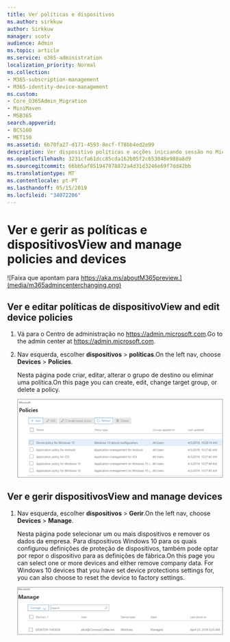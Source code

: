```yaml
---
title: Ver políticas e dispositivos
ms.author: sirkkuw
author: Sirkkuw
manager: scotv
audience: Admin
ms.topic: article
ms.service: o365-administration
localization_priority: Normal
ms.collection:
- M365-subscription-management
- M365-identity-device-management
ms.custom:
- Core_O365Admin_Migration
- MiniMaven
- MSB365
search.appverid:
- BCS160
- MET150
ms.assetid: 6b70fa27-d171-4593-8ecf-f78bb4ed2e99
description: Ver dispositivo políticas e acções iniciando sessão no Microsoft 365 business com credintials de administrador global.
ms.openlocfilehash: 3231cfa61dcc85cda162b05f2c653048e980a8d9
ms.sourcegitcommit: 66bb5af851947078872a4d31d3246e69f7dd42bb
ms.translationtype: MT
ms.contentlocale: pt-PT
ms.lasthandoff: 05/15/2019
ms.locfileid: "34072206"
---
```

# <a name="view-and-manage-policies-and-devices"></a><span data-ttu-id="d5562-103">Ver e gerir as políticas e dispositivos</span><span class="sxs-lookup"><span data-stu-id="d5562-103">View and manage policies and devices</span></span>

![Faixa que apontam para https://aka.ms/aboutM365preview.](media/m365admincenterchanging.png)

## <a name="view-and-edit-device-policies"></a><span data-ttu-id="d5562-105">Ver e editar políticas de dispositivo</span><span class="sxs-lookup"><span data-stu-id="d5562-105">View and edit device policies</span></span>

1.  <span data-ttu-id="d5562-106">Vá para o Centro de administração no <a href="https://go.microsoft.com/fwlink/p/?linkid=837890" target="_blank">https://admin.microsoft.com</a>.</span><span class="sxs-lookup"><span data-stu-id="d5562-106">Go to the admin center at <a href="https://go.microsoft.com/fwlink/p/?linkid=837890" target="_blank">https://admin.microsoft.com</a>.</span></span>
2. <span data-ttu-id="d5562-107">Nav esquerda, escolher **dispositivos** \> **políticas**.</span><span class="sxs-lookup"><span data-stu-id="d5562-107">On the left nav, choose **Devices** \> **Policies**.</span></span>

    <span data-ttu-id="d5562-108">Nesta página pode criar, editar, alterar o grupo de destino ou eliminar uma política.</span><span class="sxs-lookup"><span data-stu-id="d5562-108">On this page you can create, edit, change target group, or delete a policy.</span></span>

    ![Screenshot of the Policies page](media/devicepolicies.png)
  
## <a name="view-and-manage-devices"></a><span data-ttu-id="d5562-110">Ver e gerir dispositivos</span><span class="sxs-lookup"><span data-stu-id="d5562-110">View and manage devices</span></span>


1. <span data-ttu-id="d5562-111">Nav esquerda, escolher **dispositivos** \> **Gerir**.</span><span class="sxs-lookup"><span data-stu-id="d5562-111">On the left nav, choose **Devices** \> **Manage**.</span></span> 
    
    <span data-ttu-id="d5562-p101">Nesta página pode selecionar um ou mais dispositivos e remover os dados da empresa. Para dispositivos Windows 10 para os quais configurou definições de proteção de dispositivos, também pode optar por repor o dispositivo para as definições de fábrica.</span><span class="sxs-lookup"><span data-stu-id="d5562-p101">On this page you can select one or more devices and either remove company data. For Windows 10 devices that you have set device protections settings for, you can also choose to reset the device to factory settings.</span></span>
  
   ![Gerir a página de dispositivos](media/devicesmanage.png)

